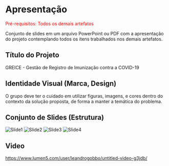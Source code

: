 # Apresentação

<span style="color:red">Pré-requisitos: Todos os demais artefatos</span>

Conjunto de slides em um arquivo PowerPoint ou PDF com a apresentação do projeto contemplando todos os itens trabalhados nos demais artefatos.

## Título do Projeto

GREICE - Gestão de Registro de Imunização contra a COVID-19

## Identidade Visual (Marca, Design)

O grupo deve ter o cuidado em utilizar figuras, imagens, e cores dentro do contexto da solução proposta, de forma a manter a temática do problema.

## Conjunto de Slides (Estrutura)

![Slide1](https://user-images.githubusercontent.com/81273377/124916237-d2eaf980-dfc8-11eb-99d3-3c13217d1c09.JPG)
![Slide2](https://user-images.githubusercontent.com/81273377/124916283-df6f5200-dfc8-11eb-8a7e-3e93ae22d31d.JPG)
![Slide3](https://user-images.githubusercontent.com/81273377/124916288-e1d1ac00-dfc8-11eb-83be-44f05da8d0cf.JPG)
![Slide4](https://user-images.githubusercontent.com/81273377/124916261-daaa9e00-dfc8-11eb-9165-b0f926e39f09.JPG)

## Video

https://www.lumen5.com/user/leandrogobbo/untitled-video-g3jdb/
 
